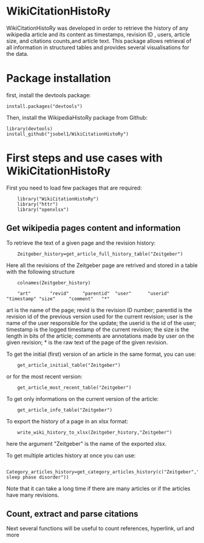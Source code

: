 # WikiCitationHistoRy
WikiCitationHistoRy was developed in order to retrieve the history of any wikipedia article and its content as timestamps, revision ID , users, article size, and citations counts,and article text. This package allows retrieval of all information in structured tables and provides several visualisations for the data.

# Package installation

first, install the devtools package:

 	install.packages("devtools")

Then, install the WikipediaHistoRy package from Github:

	library(devtools)
	install_github("jsobel1/WikiCitationHistoRy")

# First steps and use cases with WikiCitationHistoRy



First you need to load few packages that are required:

		library("WikiCitationHistoRy")
		library("httr")
		library("openxlsx")

## Get wikipedia pages content and information

To retrieve the text of a given page and the revision history:

		Zeitgeber_history=get_article_full_history_table("Zeitgeber")

Here all the revisions of the Zeitgeber page are retrived and stored in a table with the following structure

		colnames(Zeitgeber_history)

		"art"       "revid"     "parentid"  "user"      "userid"    "timestamp" "size"     "comment"   "*"      

art is the name of the page; revid is the revision ID number; parentid is the revision id of the previous version used for the current revision;  user is the name of the user responsible for the update; the userid is the id of the user; timestamp is the logged timestamp of the current revision; the size is the length in bits of the article; comments are annotations made by user on the given revision; * is the raw text of the page of the given revision.

To get the initial (first) version of an article in the same format, you can use:

		get_article_initial_table("Zeitgeber")

or for the most recent version:

		get_article_most_recent_table("Zeitgeber")

To get only informations on the current version of the article:

		get_article_info_table("Zeitgeber")

To export the history of a page in an xlsx format:

		write_wiki_history_to_xlsx(Zeitgeber_history,"Zeitgeber")

here the argument "Zeitgeber" is the name of the exported xlsx.

To get multiple articles history at once you can use:

		Category_articles_history=get_category_articles_history(c("Zeitgeber","Advanced sleep phase disorder"))

Note that it can take a long time if there are many articles or if the articles have many revisions.

## Count, extract and parse citations

Next several functions will be useful to count references, hyperlink, url and more








